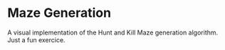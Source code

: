 # Maze Generation
A visual implementation of the Hunt and Kill Maze generation algorithm. Just a fun exercice.
